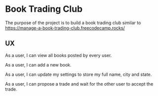 # Book Trading Club

The purpose of the project is to build a book trading club similar to https://manage-a-book-trading-club.freecodecamp.rocks/

## UX

As a user, I can view all books posted by every user.

As a user, I can add a new book.

As a user, I can update my settings to store my full name, city and state.

As a user, I can propose a trade and wait for the other user to accept the trade.

